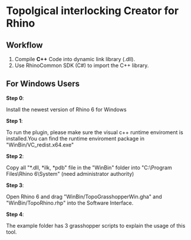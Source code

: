 # Topolgical interlocking Creator for Rhino 

## Workflow
1. Compile **C++** Code into dynamic link library (.dll).
2. Use RhinoCommon SDK (C#) to import the C++ library.

## For Windows Users

**Step 0**:

Install the newest version of Rhino 6 for Windows

**Step 1**:

To run the plugin, please make sure the visual c++ runtime enviroment is installed.You can find the runtime enviroment package in  "WinBin/VC_redist.x64.exe"

**Step 2**:

Copy all "*.dll, *ilk, *pdb" file in the "WinBin" folder into "C:\Program Files\Rhino 6\System" (need administrator authority)

**Step 3**:

Open Rhino 6 and drag "WinBin/TopoGrasshopperWin.gha" and "WinBin/TopoRhino.rhp" into the Software Interface.

**Step 4**:

The example folder has 3 grasshopper scripts to explain the usage of this tool.
